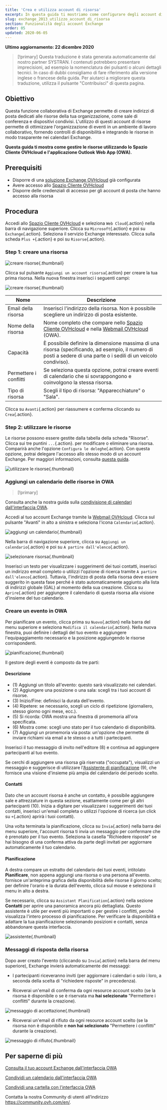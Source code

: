 ```yaml
---
title: 'Crea e utilizza account di risorsa'
excerpt: In questa guida ti mostriamo come configurare degli account di risorsa
slug: exchange_2013_utilizzo_account_di_risorsa
section: Funzionalità degli account Exchange
order: 05
updated: 2020-06-05
---
```


**Ultimo aggiornamento: 22 dicembre 2020**

> [!primary]
> Questa traduzione è stata generata automaticamente dal nostro partner SYSTRAN. I contenuti potrebbero presentare imprecisioni, ad esempio la nomenclatura dei pulsanti o alcuni dettagli tecnici. In caso di dubbi consigliamo di fare riferimento alla versione inglese o francese della guida. Per aiutarci a migliorare questa traduzione, utilizza il pulsante "Contribuisci" di questa pagina.
>

## Obiettivo

Questa funzione collaborativa di Exchange permette di creare indirizzi di posta dedicati alle risorse della tua organizzazione, come sale di conferenza e dispositivi condivisi. L'utilizzo di questi account di risorse permette di ottimizzare l'organizzazione di eventi in un ambiente di lavoro collaborativo, fornendo controlli di disponibilità e integrando le risorse in modo trasparente nei calendari Exchange.

**Questa guida ti mostra come gestire le risorse utilizzando lo Spazio Cliente OVHcloud e l'applicazione Outlook Web App (OWA).**

## Prerequisiti

- Disporre di una [soluzione Exchange OVHcloud](https://www.ovhcloud.com/it/emails/hosted-exchange/) già configurata
- Avere accesso allo [Spazio Cliente OVHcloud](https://www.ovh.com/auth/?action=gotomanager&from=https://www.ovh.it/&ovhSubsidiary=it)
- Disporre delle credenziali di accesso per gli account di posta che hanno accesso alla risorsa

## Procedura

Accedi allo [Spazio Cliente OVHcloud](https://www.ovh.com/auth/?action=gotomanager&from=https://www.ovh.it/&ovhSubsidiary=it) e seleziona `Web Cloud`{.action} nella barra di navigazione superiore. Clicca su `Microsoft`{.action} e poi su `Exchange`{.action}. Seleziona il servizio Exchange interessato. Clicca sulla scheda `Plus +`{.action} e poi su `Risorse`{.action}.

### Step 1: creare una risorsa

![creare risorse](images/exchange-resources-step1.png){.thumbnail}

Clicca sul pulsante `Aggiungi un account risorsa`{.action} per creare la tua prima risorsa. Nella nuova finestra inserisci i seguenti campi:

![creare risorse](images/exchange-resources-step2.png){.thumbnail}

|Nome|Descrizione|
|---|---|
|Email della risorsa|Inserisci l'indirizzo della risorsa. Non è possibile scegliere un indirizzo di posta esistente.|
|Nome della risorsa|Nome completo che compare nello [Spazio Cliente OVHcloud](https://www.ovh.com/auth/?action=gotomanager&from=https://www.ovh.it/&ovhSubsidiary=it) e nella [Webmail OVHcloud](https://www.ovh.it/mail/) (OWA).|
|Capacità|È possibile definire la dimensione massima di una risorsa (specificando, ad esempio, il numero di posti a sedere di una parte o i sedili di un veicolo condiviso).|
|Permettere i conflitti|Se seleziona questa opzione, potrai creare eventi di calendario che si sovrappongono e coinvolgono la stessa risorsa.|
|Tipo di risorsa|Scegli il tipo di risorsa: "Apparecchiature" o "Sala".|

Clicca su `Avanti`{.action} per riassumere e conferma cliccando su `Crea`{.action}.


### Step 2: utilizzare le risorse

Le risorse possono essere gestite dalla tabella della scheda "Risorse". Clicca sui tre puntini `...`{.action}. per modificare o eliminare una risorsa. Comparirà anche l'opzione `Configura le deleghe`{.action}. Con questa opzione, potrai delegare l'accesso allo stesso modo di un account Exchange. Per maggiori informazioni, consulta [questa guida](/pages/web/microsoft-collaborative-solutions/feature_delegation).

![utilizzare le risorse](images/exchange-resources-step3.png){.thumbnail}

### Aggiungi un calendario delle risorse in OWA

> [!primary]
>
Consulta anche la nostra guida sulla [condivisione di calendari dall'interfaccia OWA](/pages/web/microsoft-collaborative-solutions/owa_calendar_sharing).
>

Accedi al tuo account Exchange tramite la [Webmail OVHcloud](https://www.ovh.it/mail/). Clicca sul pulsante "Avanti" in alto a sinistra e seleziona l'icona `Calendario`{.action}.

![aggiungi un calendario](images/exchange-calendars-step1.png){.thumbnail}

Nella barra di navigazione superiore, clicca su `Aggiungi un calendario`{.action} e poi su `A partire dall'elenco`{.action}.

![selezionare risorsa](images/exchange-resources-step4.png){.thumbnail}

Inserisci un testo per visualizzare i suggerimenti dei tuoi contatti, inserisci un indirizzo email completo o utilizzi l'opzione di ricerca tramite `A partire dall'elenco`{.action}. Tuttavia, l'indirizzo di posta della risorsa deve essere suggerito in questa fase perché è stato automaticamente aggiunto alla lista di indirizzi globale (GAL) al momento della sua creazione. Clicca su `Aprire`{.action} per aggiungere il calendario di questa risorsa alla visione d'insieme del tuo calendario.

### Creare un evento in OWA

Per pianificare un evento, clicca prima su `Nuovo`{.action} nella barra del menu superiore e seleziona `Modifica il calendario`{.action}. Nella nuova finestra, puoi definire i dettagli del tuo evento e aggiungere l'equipaggiamento necessario e la posizione aggiungendo le risorse corrispondenti.

![pianificazione](images/exchange-resources-step5_1.png){.thumbnail}

Il gestore degli eventi è composto da tre parti:

#### Descrizione

- (1) Aggiungi un titolo all'evento: questo sarà visualizzato nei calendari.
- (2) Aggiungere una posizione o una sala: scegli tra i tuoi account di risorse.
- (3) Inizio/Fine: definisci la durata dell'evento.
- (4) Ripetere: se necessario, scegli un ciclo di ripetizione (giornaliero, stesso giorno ogni mese, ecc.).
- (5) Si ricorda: OWA mostra una finestra di promemoria all'ora specificata.
- (6) Mostra come: scegli uno stato per il tuo calendario di disponibilità.
- (7) Aggiungi un promemoria via posta: un'opzione che permette di inviare richiami via email a te stesso o a tutti i partecipanti.

Inserisci il tuo messaggio di invito nell'editore (8) e continua ad aggiungere partecipanti al tuo evento.

Se cerchi di aggiungere una risorsa già riservata ("occupata"), visualizzi un messaggio e suggerisce di utilizzare l'[Assistente di pianificazione](./#pianificazione) (9), che fornisce una visione d'insieme più ampia del calendario del periodo scelto.

#### Contatti

Dato che un account risorsa è anche un contatto, è possibile aggiungere sale e attrezzature in questa sezione, esattamente come per gli altri partecipanti (10). Inizia a digitare per visualizzare i suggerimenti dei tuoi contatti, inserisci un'email completa o utilizzi l'opzione di ricerca (un click su `+`{.action} aprirà i tuoi contatti).

Una volta terminata la pianificazione, clicca su `Invia`{.action} nella barra dei menu superiore, l'account risorsa ti invia un messaggio per confermare che è prenotato per il tuo evento. Seleziona la casella "Richiedere risposte" se hai bisogno di una conferma attiva da parte degli invitati per aggiornare automaticamente il tuo calendario.

#### Pianificazione

A destra compare un estratto del calendario dei tuoi eventi, intitolato **Pianificare**, non appena aggiungi una risorsa o una persona all'evento. fornisce un'anteprima grafica della disponibilità delle risorse il giorno scelto; per definire l'orario e la durata dell'evento, clicca sul mouse e seleziona il menu in alto a destra.

Se necessario, clicca su `Assistant Planification`{.action} nella sezione **Contatti** per aprire una panoramica ancora più dettagliata. Questo assistente è utile per eventi più importanti o per gestire i conflitti, perché visualizza l'intero processo di pianificazione. Per verificare la disponibilità e adattare la tua pianificazione selezionando posizioni e contatti, senza abbandonare questa interfaccia.

![assistente](images/exchange-resources-step6.png){.thumbnail}

### Messaggi di risposta della risorsa

Dopo aver creato l'evento (cliccando su `Invia`{.action} nella barra del menu superiore), Exchange invierà automaticamente dei messaggi:

- I partecipanti riceveranno inviti (per aggiornare i calendari o solo i loro, a seconda della scelta di "richiedere risposte" in precedenza).

- Riceverai un'email di conferma da ogni resource account scelto (se la risorsa è disponibile o se è riservata ma **hai selezionato** "Permettere i conflitti" durante la creazione).

![messaggio di accettazione](images/exchange-resources-step7.png){.thumbnail}

- Riceverai un'email di rifiuto da ogni resource account scelto (se la risorsa non è disponibile e **non hai selezionato** "Permettere i conflitti" durante la creazione).

![messaggio di rifiuto](images/exchange-resources-step8.png){.thumbnail}

## Per saperne di più

[Consulta il tuo account Exchange dall'interfaccia OWA](/pages/web/emails/email_owa)

[Condividi un calendario dall'interfaccia OWA](/pages/web/microsoft-collaborative-solutions/owa_calendar_sharing)

[Condividi una cartella con l'interfaccia OWA](/pages/web/microsoft-collaborative-solutions/owa_directory_sharing)

Contatta la nostra Community di utenti all’indirizzo <https://community.ovh.com/en/>.
